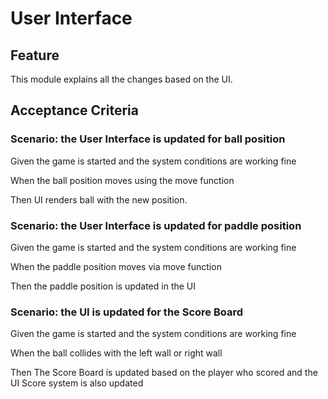 # User Interface

## Feature

This module explains all the changes based on the UI.

## Acceptance Criteria

### Scenario: the User Interface is updated for ball position

Given the game is started and the system conditions are working fine

When the ball position moves using the move function

Then UI renders ball with the new position.

### Scenario: the User Interface is updated  for paddle position

Given the game is started and the system conditions are working fine

When the paddle position moves via  move function

Then the paddle position is updated in the UI

### Scenario: the UI is updated for the Score Board

Given the game is started and the system conditions are working fine

When the ball collides with the left wall or right wall

Then The Score Board is updated based on the player who scored 
and the UI Score system is also updated
